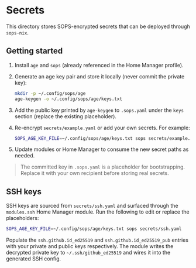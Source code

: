 # Secrets

This directory stores SOPS-encrypted secrets that can be deployed through
`sops-nix`.

## Getting started

1. Install `age` and `sops` (already referenced in the Home Manager profile).
2. Generate an age key pair and store it locally (never commit the private key):

   ```bash
   mkdir -p ~/.config/sops/age
   age-keygen -o ~/.config/sops/age/keys.txt
   ```

3. Add the public key printed by `age-keygen` to `.sops.yaml` under the
   `keys` section (replace the existing placeholder).
4. Re-encrypt `secrets/example.yaml` or add your own secrets. For example:

   ```bash
   SOPS_AGE_KEY_FILE=~/.config/sops/age/keys.txt sops secrets/example.yaml
   ```

5. Update modules or Home Manager to consume the new secret paths as needed.

> The committed key in `.sops.yaml` is a placeholder for bootstrapping.
> Replace it with your own recipient before storing real secrets.

## SSH keys

SSH keys are sourced from `secrets/ssh.yaml` and surfaced through the `modules.ssh`
Home Manager module. Run the following to edit or replace the placeholders:

```bash
SOPS_AGE_KEY_FILE=~/.config/sops/age/keys.txt sops secrets/ssh.yaml
```

Populate the `ssh.github.id_ed25519` and `ssh.github.id_ed25519_pub` entries with your
private and public keys respectively. The module writes the decrypted private key to
`~/.ssh/github_ed25519` and wires it into the generated SSH config.
